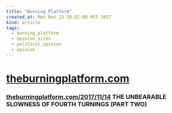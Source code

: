 ```yaml
---
title: "Burning Platform"
created_at: Mon Nov 13 10:02:08 MST 2017
kind: article
tags:
  - burning_platform
  - opinion_sites
  - political_opinion
  - opinion
---
```


<h1>
  <a href="https://www.theburningplatform.com/" target="_blank">theburningplatform.com</a>
</h1>

<h3>
  <a href="https://www.theburningplatform.com/2017/11/14/the-unbearable-slowness-of-fourth-turnings-part-two/" target="_blank">theburningplatform.com/2017/11/14</a>
  THE UNBEARABLE SLOWNESS OF FOURTH TURNINGS (PART TWO)
</h3>

<!--
html boilerplate
<a href="" target="_blank"></a>
<a name=""></a>
<img src="" width="400px">
<ul>
  <li></li>
</ul>
<pre>
</pre>
<p style="margin-bottom: 2em;"></p>
<hr style="border: 0; height: 3px; background: #333; background-image: linear-gradient(to right, #ccc, #333, #ccc);">
<pre><code>
</code></pre>
<math xmlns='http://www.w3.org/1998/Math/MathML' display='block'>
</math>
-->
